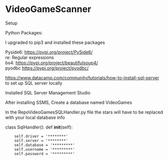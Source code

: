# VideoGameScanner

Setup

Python Packages:

I upgraded to pip3 and installed these packages

Pyside6:  https://pypi.org/project/PySide6/ </br>
re:       Regular expressions </br>
bs4:      https://pypi.org/project/beautifulsoup4/ </br>
pyodbc    https://pypi.org/project/pyodbc/


https://www.datacamp.com/community/tutorials/how-to-install-sql-server to set up SQL server locally

Installed SQL Server Management Studio

After installing SSMS, Create a database named VideoGames

In the RepoVideoGamesSQLHandler.py file the stars will have to be replaced with your local database info

class SqlHandler():
    def __init__(self):

        self.driver = '********'
        self.server = '********'
        self.database = '*********'
        self.username = '*********'
        self.password = '*********'


